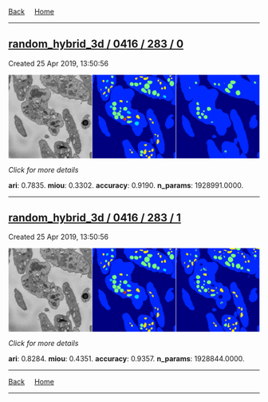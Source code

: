 
[Back](..)&nbsp;&nbsp;&nbsp;&nbsp;&nbsp;[Home](https://leapmanlab.github.io/snapshots)

---

<div class="summary"><a href="0"><h2>random_hybrid_3d / 0416 / 283 / 0</h2></a><p>Created 25 Apr 2019, 13:50:56
</p><a href="0"><img src="0/media/summary.png" align="center"></a><p>
<i>Click for more details</i>
</p></div>

**ari**: 0.7835. **miou**: 0.3302. **accuracy**: 0.9190. **n_params**: 1928991.0000. 

---

<div class="summary"><a href="1"><h2>random_hybrid_3d / 0416 / 283 / 1</h2></a><p>Created 25 Apr 2019, 13:50:56
</p><a href="1"><img src="1/media/summary.png" align="center"></a><p>
<i>Click for more details</i>
</p></div>

**ari**: 0.8284. **miou**: 0.4351. **accuracy**: 0.9357. **n_params**: 1928844.0000. 

---

[Back](..)&nbsp;&nbsp;&nbsp;&nbsp;&nbsp;[Home](https://leapmanlab.github.io/snapshots)

---
